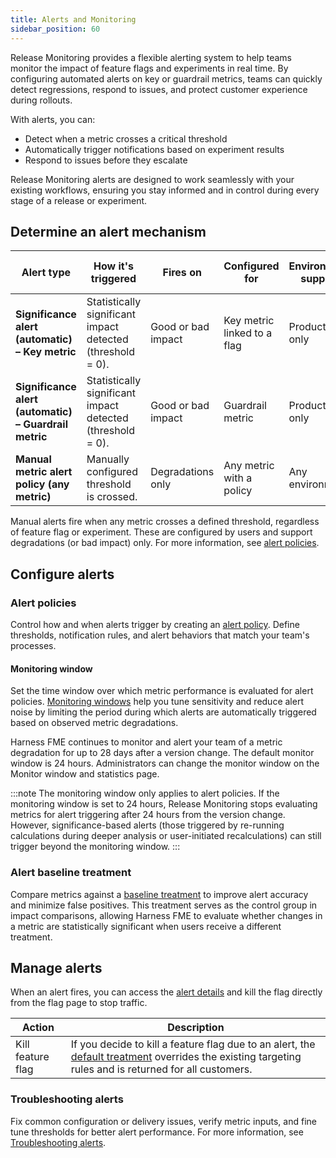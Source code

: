 ```yaml
---
title: Alerts and Monitoring
sidebar_position: 60
---
```


Release Monitoring provides a flexible alerting system to help teams monitor the impact of feature flags and experiments in real time. By configuring automated alerts on key or guardrail metrics, teams can quickly detect regressions, respond to issues, and protect customer experience during rollouts.

With alerts, you can: 

* Detect when a metric crosses a critical threshold
* Automatically trigger notifications based on experiment results
* Respond to issues before they escalate

Release Monitoring alerts are designed to work seamlessly with your existing workflows, ensuring you stay informed and in control during every stage of a release or experiment.

## Determine an alert mechanism

| **Alert type**                                        | **How it's triggered**                                     | **Fires on**       | **Configured for**          | **Environment support** | **Needs to be linked to a flag/experiment?** |
|-------------------------------------------------------|------------------------------------------------------------|--------------------|-----------------------------|-------------------------|----------------------------------------------|
| **Significance alert (automatic) – Key metric**       | Statistically significant impact detected (threshold = 0). | Good or bad impact | Key metric linked to a flag | Production only         | &#9989;                                      |
| **Significance alert (automatic) – Guardrail metric** | Statistically significant impact detected (threshold = 0). | Good or bad impact | Guardrail metric            | Production only         | &#10060;                                     |
| **Manual metric alert policy (any metric)**           | Manually configured threshold is crossed.                  | Degradations only  | Any metric with a policy    | Any environment         | &#10060; (optional)                          |

Manual alerts fire when any metric crosses a defined threshold, regardless of feature flag or experiment. These are configured by users and support degradations (or bad impact) only. For more information, see [alert policies](../alerts/alert-policies).

## Configure alerts

### Alert policies

Control how and when alerts trigger by creating an [alert policy](.././alerts/alert-policies). Define thresholds, notification rules, and alert behaviors that match your team's processes.

#### Monitoring window

Set the time window over which metric performance is evaluated for alert policies. [Monitoring windows](.././alerts/alert-policies/monitoring-window) help you tune sensitivity and reduce alert noise by limiting the period during which alerts are automatically triggered based on observed metric degradations.

Harness FME continues to monitor and alert your team of a metric degradation for up to 28 days after a version change. The default monitor window is 24 hours. Administrators can change the monitor window on the Monitor window and statistics page.

:::note
The monitoring window only applies to alert policies. If the monitoring window is set to 24 hours, Release Monitoring stops evaluating metrics for alert triggering after 24 hours from the version change. However, significance-based alerts (those triggered by re-running calculations during deeper analysis or user-initiated recalculations) can still trigger beyond the monitoring window.
::: 

### Alert baseline treatment

Compare metrics against a [baseline treatment](.././alerts/set-the-alert-baseline-treatment) to improve alert accuracy and minimize false positives. This treatment serves as the control group in impact comparisons, allowing Harness FME to evaluate whether changes in a metric are statistically significant when users receive a different treatment.

## Manage alerts

When an alert fires, you can access the [alert details](./view-triggered-alerts.md) and kill the flag directly from the flag page to stop traffic.

| **Action** | **Description** |
| ---- | ---- | 
| Kill feature flag | If you decide to kill a feature flag due to an alert, the [default treatment](/docs/feature-management-experimentation/feature-management/default-treatment/) overrides the existing targeting rules and is returned for all customers. |

### Troubleshooting alerts

Fix common configuration or delivery issues, verify metric inputs, and fine tune thresholds for better alert performance. For more information, see [Troubleshooting alerts](./troubleshooting).